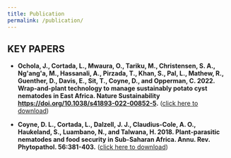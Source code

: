 ```yaml
---
title: Publication
permalink: /publication/
--- 
```


## KEY PAPERS


- **Ochola, J., Cortada, L., Mwaura, O., Tariku, M., Christensen, S. A., Ng'ang'a, M., Hassanali, A., Pirzada, T., Khan, S., Pal, L., Mathew, R., Guenther, D., Davis, E., Sit, T., Coyne, D., and Opperman, C. 2022. Wrap-and-plant technology to manage sustainably potato cyst nematodes in East Africa. Nature Sustainability https://doi.org/10.1038/s41893-022-00852-5.**
([click here to download](./papers/Ochola_et_al_2022_nature.pdf))


- **Coyne, D. L., Cortada, L., Dalzell, J. J., Claudius-Cole, A. O., Haukeland, S., Luambano, N., and Talwana, H. 2018. Plant-parasitic nematodes and food security in Sub-Saharan Africa. Annu. Rev. Phytopathol. 56:381-403.**
([click here to download](./papers/Coyne_et_al_2018.pdf))


